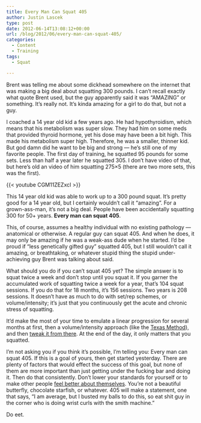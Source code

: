 ```yaml
---
title: Every Man Can Squat 405
author: Justin Lascek
type: post
date: 2012-06-14T13:08:12+00:00
url: /blog/2012/06/every-man-can-squat-405/
categories:
  - Content
  - Training
tags:
  - Squat

---
```

Brent was telling me about some dickhead somewhere on the internet that was making a big deal about squatting 300 pounds. I can&#8217;t recall exactly what quote Brent used, but the guy apparently said it was &#8220;AMAZING&#8221; or something. It&#8217;s really not. It&#8217;s kinda amazing for a girl to do that, but not a guy.
  

  
I coached a 14 year old kid a few years ago. He had hypothyroidism, which means that his metabolism was super slow. They had him on some meds that provided thyroid hormone, yet his dose may have been a bit high. This made his metabolism super high. Therefore, he was a smaller, thinner kid. But god damn did he want to be big and strong &#8212; he&#8217;s still one of my favorite people. The first day of training, he squatted 95 pounds for some sets. Less than half a year later he squatted 305. I don&#8217;t have video of that, but here&#8217;s old an video of him squatting 275&#215;5 (there are two more sets, this was the first).
  

  
{{< youtube CGM11ZEZxcI >}}
  

  
This 14 year old kid was able to work up to a 300 pound squat. It&#8217;s pretty good for a 14 year old, but I certainly wouldn&#8217;t call it &#8220;amazing&#8221;. For a grown-ass-man, it&#8217;s not a big deal. People have been accidentally squatting 300 for 50+ years. **Every man can squat 405**.
  

  
This, of course, assumes a healthy individual with no existing pathology &#8212; anatomical or otherwise. A regular guy can squat 405. And when he does, it may only be amazing if he was a weak-ass dude when he started. I&#8217;d be proud if &#8220;less genetically gifted guy&#8221; squatted 405, but I still wouldn&#8217;t call it amazing, or breathtaking, or whatever stupid thing the stupid under-achieving guy Brent was talking about said.
  

  
What should you do if you can&#8217;t squat 405 yet? The simple answer is to squat twice a week and don&#8217;t stop until you squat it. If you garner the accumulated work of squatting twice a week for a year, that&#8217;s 104 squat sessions. If you do that for 18 months, it&#8217;s 156 sessions. Two years is 208 sessions. It doesn&#8217;t have as much to do with set/rep schemes, or volume/intensity; it&#8217;s just that you continuously get the acute and chronic stress of squatting.
  

  
It&#8217;d make the most of your time to emulate a linear progression for several months at first, then a volume/intensity approach (like the <a href="/books/the-texas-method-part-1/" target="_blank">Texas Method</a>), and then <a href="/books/the-texas-method-advanced/" target="_blank">tweak it from there</a>. At the end of the day, it only matters that you squatted.
  

  
I&#8217;m not asking you if you think it&#8217;s possible, I&#8217;m telling you: Every man can squat 405. If this is a goal of yours, then get started yesterday. There are plenty of factors that would effect the success of this goal, but none of them are more important than just getting under the fucking bar and doing it. Then do that consistently. Don&#8217;t lower your standards for yourself or to make other people <a href="/blog/2012/06/i-am-pissed-too-sir/" target="_blank">feel better about themselves</a>. You&#8217;re not a beautiful butterfly, chocolate starfish, or whatever. 405 will make a statement, one that says, &#8220;I am average, but I busted my balls to do this, so eat shit guy in the corner who is doing wrist curls with the smith machine.&#8221;
  

  
Do eet.
